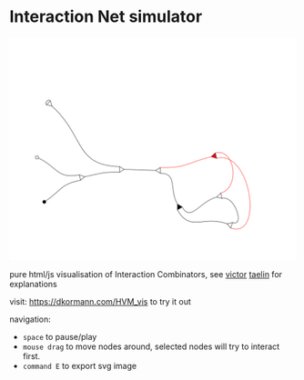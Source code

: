 
# Interaction Net simulator

![Net Visualization](net.svg)

pure html/js visualisation of Interaction Combinators, see [victor](https://gist.github.com/VictorTaelin) [taelin](https://x.com/victorTaelin) for explanations

visit: https://dkormann.com/HVM_vis to try it out

navigation:

- `space` to pause/play
- `mouse drag` to move nodes around, selected nodes will try to interact first.
- `command E` to export svg image
